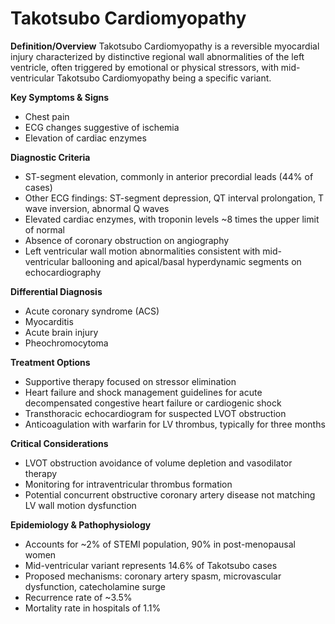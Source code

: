 # Takotsubo Cardiomyopathy

**Definition/Overview**
Takotsubo Cardiomyopathy is a reversible myocardial injury characterized by distinctive regional wall abnormalities of the left ventricle, often triggered by emotional or physical stressors, with mid-ventricular Takotsubo Cardiomyopathy being a specific variant.

**Key Symptoms & Signs**
- Chest pain
- ECG changes suggestive of ischemia
- Elevation of cardiac enzymes

**Diagnostic Criteria**
- ST-segment elevation, commonly in anterior precordial leads (44% of cases)
- Other ECG findings: ST-segment depression, QT interval prolongation, T wave inversion, abnormal Q waves
- Elevated cardiac enzymes, with troponin levels ~8 times the upper limit of normal
- Absence of coronary obstruction on angiography
- Left ventricular wall motion abnormalities consistent with mid-ventricular ballooning and apical/basal hyperdynamic segments on echocardiography

**Differential Diagnosis**
- Acute coronary syndrome (ACS)
- Myocarditis
- Acute brain injury
- Pheochromocytoma

**Treatment Options**
- Supportive therapy focused on stressor elimination
- Heart failure and shock management guidelines for acute decompensated congestive heart failure or cardiogenic shock
- Transthoracic echocardiogram for suspected LVOT obstruction
- Anticoagulation with warfarin for LV thrombus, typically for three months

**Critical Considerations**
- LVOT obstruction avoidance of volume depletion and vasodilator therapy
- Monitoring for intraventricular thrombus formation
- Potential concurrent obstructive coronary artery disease not matching LV wall motion dysfunction

**Epidemiology & Pathophysiology**
- Accounts for ~2% of STEMI population, 90% in post-menopausal women
- Mid-ventricular variant represents 14.6% of Takotsubo cases
- Proposed mechanisms: coronary artery spasm, microvascular dysfunction, catecholamine surge
- Recurrence rate of ~3.5%
- Mortality rate in hospitals of 1.1%